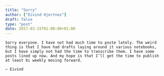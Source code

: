 ```yaml
---
title: "Sorry"
author: ["Eivind Hjertnes"]
draft: false
type: "post"
date: 2017-03-15T01:00:00+01:00
---
```


<div class="HTML">
  <div></div>

<p>

</div>

```text
Sorry everyone. I have not had much time to poste lately. The weird thing is that I have had drafts laying around it various notebooks, but I have simply not had the time to transcribe them. I have some posts lined up now. And my hope is that I’ll get the time to publish at least bi weekly moving forward.
```

<div class="HTML">
  <div></div>

</p>

</div>

<div class="HTML">
  <div></div>

<p>

</div>

```text
– Eivind
```

<div class="HTML">
  <div></div>

</p>

</div>
